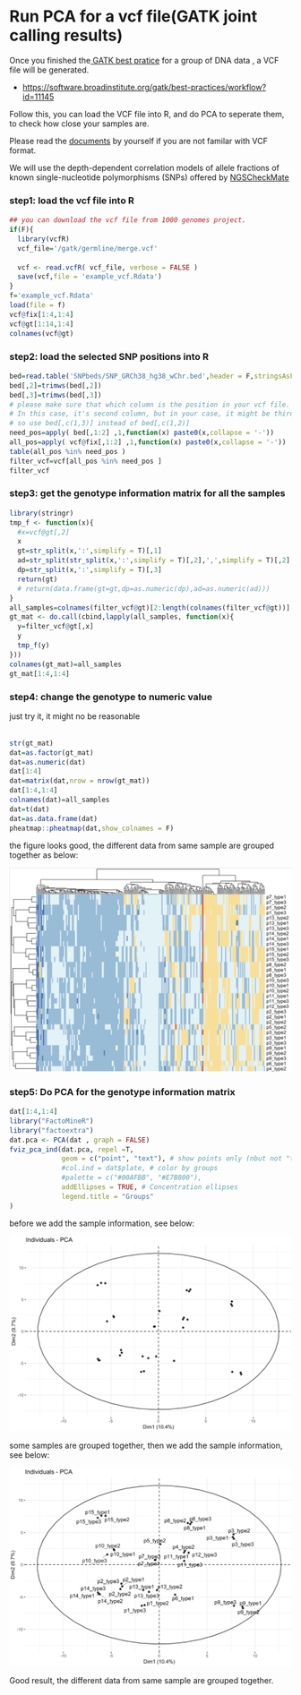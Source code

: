 # Run PCA for a vcf file(GATK joint calling results)

Once you finished the[ GATK best pratice](https://software.broadinstitute.org/gatk/best-practices/workflow?id=11145) for a group of DNA data , a VCF file will be generated.

- https://software.broadinstitute.org/gatk/best-practices/workflow?id=11145 

Follow this, you can load the VCF file into R, and do PCA to seperate them,  to check how close your samples are. 

Please read the  [documents](files/VCFv4.2.pdf) by yourself if you are not familar with VCF format. 

We will use the depth-dependent correlation models of allele fractions of known single-nucleotide polymorphisms (SNPs) offered by [NGSCheckMate](https://github.com/parklab/NGSCheckMate)

### step1: load the vcf file into R 

```r
## you can download the vcf file from 1000 genomes project.
if(F){
  library(vcfR)
  vcf_file='/gatk/germline/merge.vcf'
    
  vcf <- read.vcfR( vcf_file, verbose = FALSE )
  save(vcf,file = 'example_vcf.Rdata')
} 
f='example_vcf.Rdata'
load(file = f)
vcf@fix[1:4,1:4]
vcf@gt[1:14,1:4]
colnames(vcf@gt)
```

### step2: load the selected SNP positions into R

````r
bed=read.table('SNPbeds/SNP_GRCh38_hg38_wChr.bed',header = F,stringsAsFactors = F)
bed[,2]=trimws(bed[,2])
bed[,3]=trimws(bed[,3])
# please make sure that which column is the position in your vcf file.
# In this case, it's second column, but in your case, it might be third column.
# so use bed[,c(1,3)] instead of bed[,c(1,2)]
need_pos=apply( bed[,1:2] ,1,function(x) paste0(x,collapse = '-'))
all_pos=apply( vcf@fix[,1:2] ,1,function(x) paste0(x,collapse = '-'))
table(all_pos %in% need_pos )
filter_vcf=vcf[all_pos %in% need_pos ]
filter_vcf

````

### step3: get the genotype information matrix for all the samples 

```r
library(stringr)
tmp_f <- function(x){
  #x=vcf@gt[,2]
  x
  gt=str_split(x,':',simplify = T)[,1]
  ad=str_split(str_split(x,':',simplify = T)[,2],',',simplify = T)[,2]
  dp=str_split(x,':',simplify = T)[,3]
  return(gt)
  # return(data.frame(gt=gt,dp=as.numeric(dp),ad=as.numeric(ad)))
}
all_samples=colnames(filter_vcf@gt)[2:length(colnames(filter_vcf@gt))]
gt_mat <- do.call(cbind,lapply(all_samples, function(x){
  y=filter_vcf@gt[,x]
  y
  tmp_f(y)
}))
colnames(gt_mat)=all_samples
gt_mat[1:4,1:4]
```

### step4: change the genotype to numeric value

just try it, it might no be reasonable 

```r

str(gt_mat) 
dat=as.factor(gt_mat)
dat=as.numeric(dat)
dat[1:4]
dat=matrix(dat,nrow = nrow(gt_mat))
dat[1:4,1:4]
colnames(dat)=all_samples
dat=t(dat)
dat=as.data.frame(dat) 
pheatmap::pheatmap(dat,show_colnames = F)
```

 the figure looks good, the different data from same sample are grouped together as below:

 ![](figures/HEATMAP-VCF.png)



### step5: Do PCA for the genotype information matrix

```r
dat[1:4,1:4] 
library("FactoMineR")
library("factoextra")  
dat.pca <- PCA(dat , graph = FALSE)
fviz_pca_ind(dat.pca, repel =T,
             geom = c("point", "text"), # show points only (nbut not "text")
             #col.ind = dat$plate, # color by groups
             #palette = c("#00AFBB", "#E7B800"),
             addEllipses = TRUE, # Concentration ellipses
             legend.title = "Groups"
) 

```

before we add the sample information, see below:

![](figures/PCA-VCF-BEFORE.png)



some samples are grouped together, then we add the sample information, see below:

![](figures/PCA-VCF.png)

Good result, the different data from same sample are grouped together. 